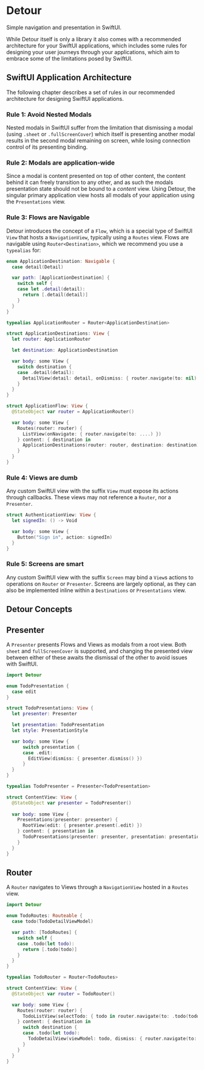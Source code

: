 # Detour

Simple navigation and presentation in SwiftUI.

While Detour itself is only a library it also comes with a recommended architecture for your SwiftUI applications,
which includes some rules for designing your user journeys through your applications, which aim to embrace some of the
limitations posed by SwiftUI.

## SwiftUI Application Architecture

The following chapter describes a set of rules in our recommended architecture for designing SwiftUI applications.

### Rule 1: Avoid Nested Modals

Nested modals in SwiftUI suffer from the limitation that dismissing a modal (using `.sheet` or `.fullScreenCover`)
which itself is presenting another modal results in the second modal remaining on screen, while losing connection
control of its presenting binding.

### Rule 2: Modals are application-wide

Since a modal is content presented on top of other content, the content behind it can freely transition to any other,
and as such the modals presentation state should not be bound to a _content_ view. Using Detour, the singular primary
application view hosts all modals of your application using the `Presentations` view.

### Rule 3: Flows are Navigable

Detour introduces the concept of a `Flow`, which is a special type of SwiftUI `View` that hosts a `NavigationView`,
typically using a `Routes` view. Flows are navigable using `Router<Destination>`, which we recommend you use a
`typealias` for:

```swift
enum ApplicationDestination: Navigable {
  case detail(Detail)

  var path: [ApplicationDestination] {
    switch self {
    case let .detail(detail):
      return [.detail(detail)]
    }
  }
}

typealias ApplicationRouter = Router<ApplicationDestination>

struct ApplicationDestinations: View {
  let router: ApplicationRouter

  let destination: ApplicationDestination

  var body: some View {
    switch destination {
    case .detail(detail):
      DetailView(detail: detail, onDismiss: { router.navigate(to: nil) })
    }
  }
}

struct ApplicationFlow: View {
  @StateObject var router = ApplicationRouter()

  var body: some View {
    Routes(router: router) {
      ListView(onNavigate: { router.navigate(to: ....) })
    } content: { destination in
      ApplicationDestinations(router: router, destination: destination)
    }
  }
}
```

### Rule 4: Views are dumb

Any custom SwiftUI view with the suffix `View` must expose its actions through callbacks. These views may not
reference a `Router`, nor a `Presenter`.

```swift
struct AuthenticationView: View {
  let signedIn: () -> Void

  var body: some View {
    Button("Sign in", action: signedIn)
  }
}
```

### Rule 5: Screens are smart

Any custom SwiftUI view with the suffix `Screen` may bind a `View`s actions to operations on `Router` or `Presenter`.
Screens are largely optional, as they can also be implemented inline within a `Destinations` or `Presentations` view.

## Detour Concepts

## Presenter

A `Presenter` presents Flows and Views as modals from a root view. Both `sheet` and `fullScreenCover` is supported, and
changing the presented view between either of these awaits the dismissal of the other to avoid issues with SwiftUI.

```swift
import Detour

enum TodoPresentation {
  case edit
}

struct TodoPresentations: View {
  let presenter: Presenter

  let presentation: TodoPresentation
  let style: PresentationStyle

  var body: some View {
      switch presentation {
      case .edit:
        EditView(dismiss: { presenter.dismiss() })
      }
  }
}

typealias TodoPresenter = Presenter<TodoPresentation>

struct ContentView: View {
  @StateObject var presenter = TodoPresenter()
  
  var body: some View {
    Presentations(presenter: presenter) {
      RootView(edit: { presenter.present(.edit) })
    } content: { presentation in
      TodoPresentations(presenter: presenter, presentation: presentation.presentable, style: presentation.style)
    }
  }
}

```

## Router

A `Router` navigates to Views through a `NavigationView` hosted in a `Routes` view.

```swift
import Detour

enum TodoRoutes: Routeable {
  case todo(TodoDetailViewModel)

  var path: [TodoRoutes] {
    switch self {
    case .todo(let todo):
      return [.todo(todo)]
    }
  }
}

typealias TodoRouter = Router<TodoRoutes>

struct ContentView: View {
  @StateObject var router = TodoRouter()

  var body: some View {
    Routes(router: router) {
      TodoListView(selectTodo: { todo in router.navigate(to: .todo(todo)) })
    } content: { destination in
      switch destination {
      case .todo(let todo):
        TodoDetailView(viewModel: todo, dismiss: { router.navigate(to: nil) })
      }
    }
  }
}
```
